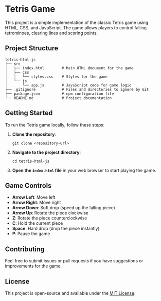 # Tetris Game

This project is a simple implementation of the classic Tetris game using HTML, CSS, and JavaScript. The game allows players to control falling tetrominoes, clearing lines and scoring points.

## Project Structure

```
tetris-html-js
├── src
│   ├── index.html        # Main HTML document for the game
│   ├── css
│   │   └── styles.css    # Styles for the game
│   └── js
│       └── app.js        # JavaScript code for game logic
├── .gitignore            # Files and directories to ignore by Git
├── package.json          # npm configuration file
└── README.md             # Project documentation
```

## Getting Started

To run the Tetris game locally, follow these steps:

1. **Clone the repository**:
   ```
   git clone <repository-url>
   ```

2. **Navigate to the project directory**:
   ```
   cd tetris-html-js
   ```

3. **Open the `index.html` file** in your web browser to start playing the game.

## Game Controls

- **Arrow Left**: Move left
- **Arrow Right**: Move right
- **Arrow Down**: Soft drop (speed up the falling piece)
- **Arrow Up**: Rotate the piece clockwise
- **Z**: Rotate the piece counterclockwise
- **C**: Hold the current piece
- **Space**: Hard drop (drop the piece instantly)
- **P**: Pause the game

## Contributing

Feel free to submit issues or pull requests if you have suggestions or improvements for the game.

## License

This project is open-source and available under the [MIT License](LICENSE).